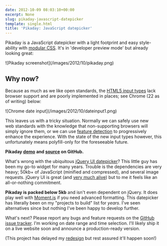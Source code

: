 ```yaml
---
date: 2012-10-09 08:03:10+00:00
excerpt: None
slug: pikaday-javascript-datepicker
template: single.html
title: 'Pikaday: JavaScript datepicker'
---
```


Pikaday is a JavaScript datepicker with a light footprint and easy style-ability with [modular CSS](http://dbushell.com/2012/04/23/modularity-and-style-guides/). It's in 'developer preview mode' but already looking great:

<p class="b-post__image">![Pikaday screenshot](/images/2012/10/pikaday.png)</p>




## Why now?


Because as much as we like open standards, the [HTML5 input types](http://www.quirksmode.org/html5/inputs.html) lack browser support and are poorly implemented in places; see Chrome (22 as of writing) below:

<p class="b-post__image">![Chrome date input](/images/2012/10/dateinput1.png)</p>

This leaves us with a tricky situation. Normally we can safely use new web standards with the knowledge that non-supporting browsers will simply ignore them, or we can use [feature detection](http://dbushell.com/2012/03/03/forget-about-browser-support/) to progressively enhance the experience. With the state of the new input types however, this unfortunately means polyfill-only for the foreseeable future.

**Pikaday [demo](http://dbushell.github.com/Pikaday/) and [source](https://github.com/dbushell/Pikaday) on GitHub.**

What's wrong with the ubiquitous [jQuery UI datepicker](http://jqueryui.com/datepicker/)? This little guy has been my go-to widget for many years. Trouble is the dependencies are very heavy; 50kb+ of JavaScript (minified and compressed), and several image requests. jQuery UI is great (and [very much alive](http://blog.jqueryui.com/2012/10/jquery-ui-1-9-0/)) but to me it feels like an all-or-nothing commitment.

**Pikaday is packed below 5kb** and isn't even dependent on jQuery. It does play well with [Moment.js](http://momentjs.com/) if you need advanced formatting. This datepicker has literally been on my "projects to build" list for _years_. I've seen alternatives since but nothing I've been happy to develop further.

What's next? Please report any bugs and feature requests on the [GitHub issue tracker](https://github.com/dbushell/Pikaday/issues). I'm working on date range and time selection. I'll likely ship it on a live website soon and announce a production-ready version.

(This project has delayed my [redesign](http://dbushell.com/2012/09/30/groundhog-day/) but rest assured it'll happen soon!)
